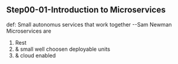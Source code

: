 ## Step00-01-Introduction to Microservices
 def: Small autonomus services that work together --Sam Newman
 Microservices are
 1. Rest
 2. & small well choosen deployable units
 3. & cloud enabled

